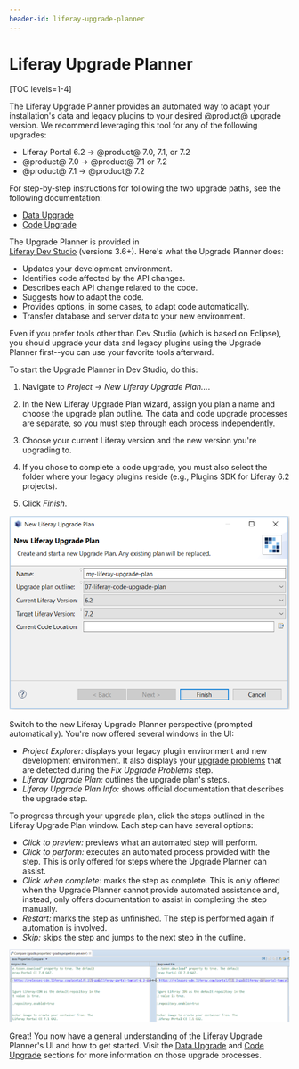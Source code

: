 ```yaml
---
header-id: liferay-upgrade-planner
---
```


# Liferay Upgrade Planner

[TOC levels=1-4]

The Liferay Upgrade Planner provides an automated way to adapt your
installation's data and legacy plugins to your desired @product@ upgrade
version. We recommend leveraging this tool for any of the following upgrades:

- Liferay Portal 6.2 &rarr; @product@ 7.0, 7.1, or 7.2
- @product@ 7.0 &rarr; @product@ 7.1 or 7.2
- @product@ 7.1 &rarr; @product@ 7.2

For step-by-step instructions for following the two upgrade paths, see the
following documentation:

- [Data Upgrade](/docs/7-2/deploy/-/knowledge_base/d/upgrading-to-product-ver)
- [Code Upgrade](/docs/7-2/tutorials/-/knowledge_base/t/upgrading-code-to-product-ver)

The Upgrade Planner is provided in  
[Liferay Dev Studio](/docs/7-2/reference/-/knowledge_base/r/liferay-dev-studio) 
(versions 3.6+). Here's what the Upgrade Planner does: 

<!-- Standalone app is planned, but not available yet. -->

- Updates your development environment.
- Identifies code affected by the API changes.
- Describes each API change related to the code.
- Suggests how to adapt the code.
- Provides options, in some cases, to adapt code automatically.
- Transfer database and server data to your new environment.

Even if you prefer tools other than Dev Studio (which is based on Eclipse), you
should upgrade your data and legacy plugins using the Upgrade Planner first--you
can use your favorite tools afterward.

To start the Upgrade Planner in Dev Studio, do this:

1.  Navigate to *Project* &rarr; *New Liferay Upgrade Plan...*.

2.  In the New Liferay Upgrade Plan wizard, assign you plan a name and choose
    the upgrade plan outline. The data and code upgrade processes are separate,
    so you must step through each process independently.

3.  Choose your current Liferay version and the new version you're upgrading to.

4.  If you chose to complete a code upgrade, you must also select the folder
    where your legacy plugins reside (e.g., Plugins SDK for Liferay 6.2
    projects).

5.  Click *Finish*.

![Figure 1: Configure your upgrade plan before beginning the upgrade process.](../../images/upgrade-plan-wizard.png)

Switch to the new Liferay Upgrade Planner perspective (prompted automatically).
You're now offered several windows in the UI:

- *Project Explorer:* displays your legacy plugin environment and new
  development environment. It also displays your
  [upgrade problems](/docs/7-2/tutorials/-/knowledge_base/t/fixing-upgrade-problems)
  that are detected during the *Fix Upgrade Problems* step.
- *Liferay Upgrade Plan:* outlines the upgrade plan's steps.
- *Liferay Upgrade Plan Info:* shows official documentation that describes the
  upgrade step.

To progress through your upgrade plan, click the steps outlined in the Liferay
Upgrade Plan window. Each step can have several options:

- *Click to preview:* previews what an automated step will perform.
- *Click to perform:* executes an automated process provided with the step. This
  is only offered for steps where the Upgrade Planner can assist.
- *Click when complete:* marks the step as complete. This is only offered when
  the Upgrade Planner cannot provide automated assistance and, instead, only
  offers documentation to assist in completing the step manually.
- *Restart:* marks the step as unfinished. The step is performed again if
  automation is involved.
- *Skip:* skips the step and jumps to the next step in the outline.

![Figure 2: You can preview the Upgrade Planner's automated updates before you perform them.](../../images/preview-upgrade-planner-changes.png)

Great! You now have a general understanding of the Liferay Upgrade Planner's UI
and how to get started. Visit the
[Data Upgrade](/docs/7-2/deploy/-/knowledge_base/d/upgrading-to-product-ver) and
[Code Upgrade](/docs/7-2/tutorials/-/knowledge_base/t/upgrading-code-to-product-ver)
sections for more information on those upgrade processes.
